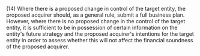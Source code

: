 (14) Where there is a proposed change in control of the target entity, the proposed acquirer should, as a general rule, submit a full business plan. However, where there is no proposed change in the control of the target entity, it is sufficient to be in possession of certain information on the entity's future strategy and the proposed acquirer's intentions for the target entity in order to assess whether this will not affect the financial soundness of the proposed acquirer.